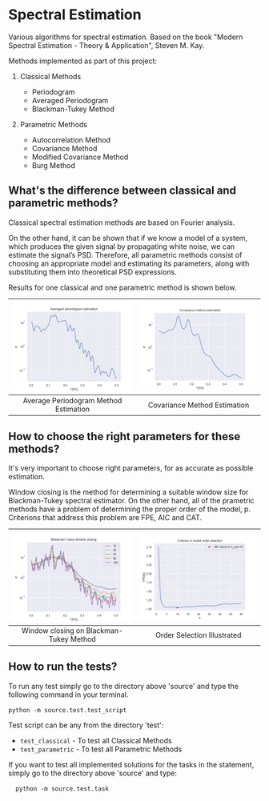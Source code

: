 # Spectral Estimation
Various algorithms for spectral estimation. Based on the book "Modern Spectral Estimation - Theory &amp; Application", Steven M. Kay.

Methods implemented as part of this project:

1. Classical Methods
    * Periodogram
    * Averaged Periodogram
    * Blackman-Tukey Method
    
2. Parametric Methods
    * Autocorrelation Method
    * Covariance Method
    * Modified Covariance Method
    * Burg Method
    
## What's the difference between classical and parametric methods?
    
Classical spectral estimation methods are based on Fourier analysis.

On the other hand, it can be shown that if we know a model of a system, which produces the given signal by propagating white noise, we can estimate the signal’s PSD. Therefore, all parametric methods consist of choosing an appropriate model and estimating its parameters, along with substituting them into theoretical PSD expressions.

Results for one classical and one parametric method is shown below.

| <img src="images/avg_periodogram.png"> | <img src="images/covariance.png">|
|:---:|:---:|
| Average Periodogram Method Estimation | Covariance Method Estimation |

## How to choose the right parameters for these methods?
    
It's very important to choose right parameters, for as accurate as possible estimation.

Window closing is the method for determining a suitable window size for Blackman-Tukey spectral estimator. On the other hand, all of the prametric methods have a problem of determining the proper order of the model, p. Criterions that address this problem are FPE, AIC and CAT.

| <img src="images/bmt_window_closing.png"> | <img src="images/order_selection.png">|
|:---:|:---:|
| Window closing on Blackman-Tukey Method | Order Selection Illustrated |

## How to run the tests?

To run any test simply go to the directory above 'source' and type the following command in your terminal.

  ```shell
  python -m source.test.test_script
  ```

Test script can be any from the directory 'test':

- ```test_classical``` - To test all Classical Methods
- ```test_parametric``` - To test all Parametric Methods

If you want to test all implemented solutions for the tasks in the statement, simply go to the directory above 'source' and type:

```shell
  python -m source.test.task
  ```
